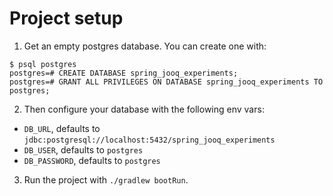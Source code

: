 # Project setup
1. Get an empty postgres database. You can create one with:
```
$ psql postgres
postgres=# CREATE DATABASE spring_jooq_experiments;
postgres=# GRANT ALL PRIVILEGES ON DATABASE spring_jooq_experiments TO postgres;
```

2. Then configure your database with the following env vars:
* `DB_URL`, defaults to `jdbc:postgresql://localhost:5432/spring_jooq_experiments`
* `DB_USER`, defaults to `postgres`
* `DB_PASSWORD`, defaults to `postgres`

3. Run the project with `./gradlew bootRun`.
